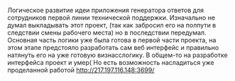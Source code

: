 Логическое развитие идеи приложения генератора ответов для сотрудников первой линии технической поддержки. Изначально не думал выкладывать этот проект, (так как забросил его на полпути в следствии смены рабочего места) но в последствии передумал. Основная часть логики уже была готова в первой части проекта, на этом этапе предстояло разработать сам веб интерфейс и правильно натянуть его на уже готовую визнасслогику. В общем-то на разработке интерфейса проект и умер(
Но есть возможность насладиться уже проделанной работой http://217.197.116.148:3699/ 